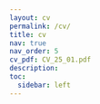 ```yaml
---
layout: cv
permalink: /cv/
title: cv
nav: true
nav_order: 5
cv_pdf: CV_25_01.pdf
description:
toc:
  sidebar: left
---
```

